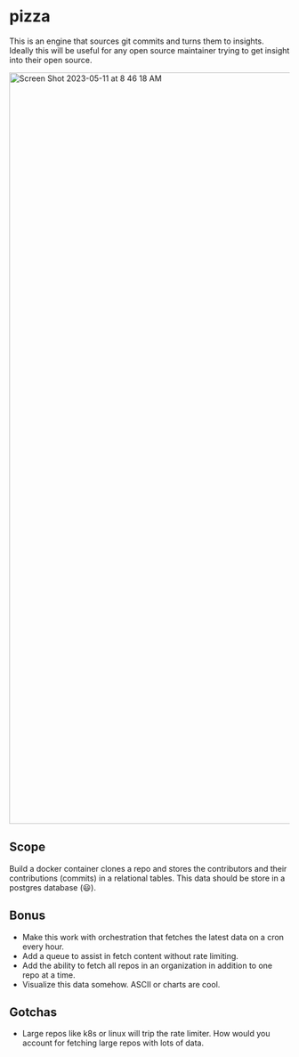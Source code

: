 # pizza
This is an engine that sources git commits and turns them to insights. Ideally this will be useful for any open source maintainer trying to get insight into their open source. 

<img width="1350" alt="Screen Shot 2023-05-11 at 8 46 18 AM" src="https://github.com/open-sauced/pizza/assets/5713670/b91989d8-df6d-4631-8d7d-3089b76ee113">

## Scope
Build a docker container clones a repo and stores the contributors and their contributions (commits) in a relational tables. This data should be store in a postgres database (😃). 

## Bonus
- Make this work with orchestration that fetches the latest data on a cron every hour.
- Add a queue to assist in fetch content without rate limiting.
- Add the ability to fetch all repos in an organization in addition to one repo at a time.
- Visualize this data somehow. ASCII or charts are cool.

## Gotchas
- Large repos like k8s or linux will trip the rate limiter. How would you account for fetching large repos with lots of data.
